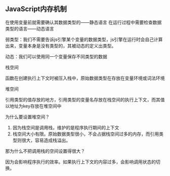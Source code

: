 ## JavaScript内存机制

在使用变量前就需要确认其数据类型的——静态语言
在运行过程中需要检查数据类型的语言——动态语言



弱类型：我们不需要告诉js引擎某个变量的数据类型，js引擎在运行时会自己计算出来，变量本身是没有类型的，其被动态的定义出类型。

动态：我们可以使用同一个变量保存不同类型的数据



栈空间

函数在创建执行上下文时被压入栈中，原始数据类型在存放在变量环境或词法环境

堆空间

引用类型的值存放的地方，引用类型的变量名存放在栈空间的执行上下文，而其值以地址为key存放在堆空间中



为什么要设置堆空间？

1. 因为栈空间是调用栈，维护的是程序执行期间的上下文
2. 栈空间大小有限。原始数据类型很小，不会占据栈空间过多的内存，而引用类型则很大，容易造成栈溢出。  

那为什么不把调用栈的空间设置得很大？

因为会影响程序执行的效率。如果执行上下文的内容过多，会影响调用状态的切换。